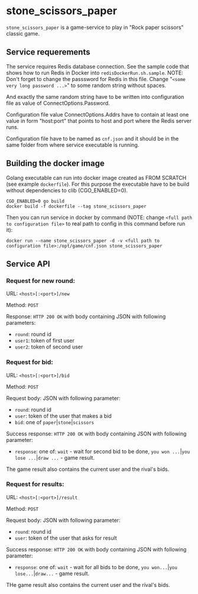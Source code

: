 # stone_scissors_paper

`stone_scissors_paper` is a game-service to play in "Rock paper scissors" classic game.

## Service requerements

The service requires Redis database connection. See the sample code that shows how to run Redis in Docker into `redisDockerRun.sh.sample`. NOTE: Don't forget to change the passsword for Redis in this file. Change "`<some very long password ...>`" to some random string without spaces.

And exactly the same random string have to be written into configuration file as value of ConnectOptions.Password.

Configuration file value ConnectOptions.Addrs have to contain at least one value in form "host:port" that points to host and port where the Redis server runs.

Configuration file have to be named as `cnf.json` and it should be in the same folder from where service executable is running.

## Building the docker image

Golang executable can run into docker image created as FROM SCRATCH (see example `dockerfile`). For this purpose the executable have to be build without dependencies to clib (CGO_ENABLED=0).

    CGO_ENABLED=0 go build
    docker build -f dockerfile --tag stone_scissors_paper

 Then you can run service in docker by command (NOTE: change `<full path to configuration file>` to real path to config in this command before run it):

    docker run --name stone_scissors_paper -d -v <full path to configuration file>:/opt/game/cnf.json stone_scissors_paper

## Service API

### Request for new round:

URL: `<host>[:<port>]/new`

Method: `POST`

Response: `HTTP 200 OK` with body containing JSON with following parameters:

- `round`: round id
- `user1`: token of first user
- `user2`: token of second user


### Request for bid:

URL: `<host>[:<port>]/bid`

Method: `POST`

Request body: JSON with following parameter:

- `round`: round id
- `user`: token of the user that makes a bid
- `bid`: one of `paper`|`stone`|`scissors` 

Success response: `HTTP 200 OK` with body containing JSON with following parameter: 

- `response`: one of: `wait` - wait for second bid to be done, `you won ...`|`you lose ...`|`draw ...` - game result.

The game result also contains the current user and the rival's bids. 
 


### Request for results:
URL: `<host>[:<port>]/result` 

Method: `POST`

Request body: JSON with following parameter:

- `round`: round id
- `user`: token of the user that asks for result

Success response: `HTTP 200 OK` with body containing JSON with following parameter: 

- `response`: one of: `wait` - wait for all bids to be done, `you won...`|`you lose...`|`draw...` - game result.

THe game result also contains the current user and the rival's bids. 



